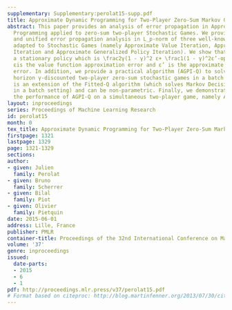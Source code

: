 ```yaml
---
supplementary: Supplementary:perolat15-supp.pdf
title: Approximate Dynamic Programming for Two-Player Zero-Sum Markov Games
abstract: This paper provides an analysis of error propagation in Approximate Dynamic
  Programming applied to zero-sum two-player Stochastic Games. We provide a novel
  and unified error propagation analysis in L_p-norm of three well-known algorithms
  adapted to Stochastic Games (namely Approximate Value Iteration, Approximate Policy
  Iteration and Approximate Generalized Policy Iteration). We show that we can achieve
  a stationary policy which is \frac2γ(1 - γ)^2 ε+ \frac1(1 - γ)^2ε’-optimal, where
  εis the value function approximation error and ε’ is the approximate greedy operator
  error. In addition, we provide a practical algorithm (AGPI-Q) to solve infinite
  horizon γ-discounted two-player zero-sum stochastic games in a batch setting. It
  is an extension of the Fitted-Q algorithm (which solves Markov Decisions Processes
  in a batch setting) and can be non-parametric. Finally, we demonstrate experimentally
  the performance of AGPI-Q on a simultaneous two-player game, namely Alesia.
layout: inproceedings
series: Proceedings of Machine Learning Research
id: perolat15
month: 0
tex_title: Approximate Dynamic Programming for Two-Player Zero-Sum Markov Games
firstpage: 1321
lastpage: 1329
page: 1321-1329
sections: 
author:
- given: Julien
  family: Perolat
- given: Bruno
  family: Scherrer
- given: Bilal
  family: Piot
- given: Olivier
  family: Pietquin
date: 2015-06-01
address: Lille, France
publisher: PMLR
container-title: Proceedings of the 32nd International Conference on Machine Learning
volume: '37'
genre: inproceedings
issued:
  date-parts:
  - 2015
  - 6
  - 1
pdf: http://proceedings.mlr.press/v37/perolat15.pdf
# Format based on citeproc: http://blog.martinfenner.org/2013/07/30/citeproc-yaml-for-bibliographies/
---
```

